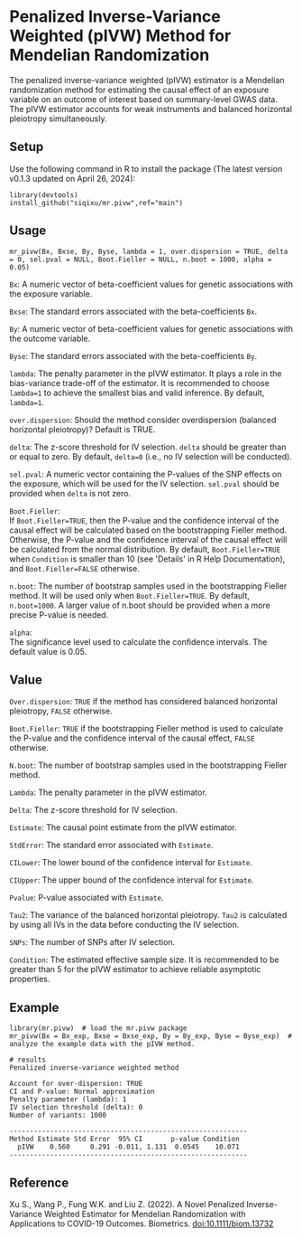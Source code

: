 # Penalized Inverse-Variance Weighted (pIVW) Method for Mendelian Randomization

The penalized inverse-variance weighted (pIVW) estimator is a Mendelian randomization method for estimating the causal effect of an exposure variable on an outcome of interest based on summary-level GWAS data. The pIVW estimator accounts for weak instruments and balanced horizontal pleiotropy simultaneously.

## Setup
Use the following command in R to install the package (The latest version v0.1.3 updated on April 26, 2024):
```
library(devtools)
install_github("siqixu/mr.pivw",ref="main") 
```

## Usage
```
mr_pivw(Bx, Bxse, By, Byse, lambda = 1, over.dispersion = TRUE, delta = 0, sel.pval = NULL, Boot.Fieller = NULL, n.boot = 1000, alpha = 0.05)
```
`Bx`: A numeric vector of beta-coefficient values for genetic associations with the exposure variable.

`Bxse`: The standard errors associated with the beta-coefficients `Bx`.

`By`: A numeric vector of beta-coefficient values for genetic associations with the outcome variable.

`Byse`: The standard errors associated with the beta-coefficients `By`.	

`lambda`:	The penalty parameter in the pIVW estimator. It plays a role in the bias-variance trade-off of the estimator. It is recommended to choose `lambda=1` to achieve the smallest bias and valid inference. By default, `lambda=1`.

`over.dispersion`: Should the method consider overdispersion (balanced horizontal pleiotropy)? Default is TRUE.

`delta`: The z-score threshold for IV selection. `delta` should be greater than or equal to zero. By default, `delta=0` (i.e., no IV selection will be conducted). 

`sel.pval`: A numeric vector containing the P-values of the SNP effects on the exposure, which will be used for the IV selection. `sel.pval` should be provided when `delta` is not zero. 

`Boot.Fieller`: 	
If `Boot.Fieller=TRUE`, then the P-value and the confidence interval of the causal effect will be calculated based on the bootstrapping Fieller method. Otherwise, the P-value and the confidence interval of the causal effect will be calculated from the normal distribution. By default, `Boot.Fieller=TRUE` when `Condition` is smaller than 10 (see 'Details' in R Help Documentation), and `Boot.Fieller=FALSE` otherwise.

`n.boot`:
The number of bootstrap samples used in the bootstrapping Fieller method. It will be used only when `Boot.Fieller=TRUE`. By default, `n.boot=1000`. A larger value of n.boot should be provided when a more precise P-value is needed.

`alpha`: 	
The significance level used to calculate the confidence intervals. The default value is 0.05.

## Value

`Over.dispersion`: `TRUE` if the method has considered balanced horizontal pleiotropy, `FALSE` otherwise.

`Boot.Fieller`: `TRUE` if the bootstrapping Fieller method is used to calculate the P-value and the confidence interval of the causal effect, `FALSE` otherwise.

`N.boot`:	The number of bootstrap samples used in the bootstrapping Fieller method.

`Lambda`: The penalty parameter in the pIVW estimator.

`Delta`: The z-score threshold for IV selection.

`Estimate`: The causal point estimate from the pIVW estimator.	

`StdError`: The standard error associated with `Estimate`.	

`CILower`: The lower bound of the confidence interval for `Estimate`.	

`CIUpper`: The upper bound of the confidence interval for `Estimate`. 	

`Pvalue`: P-value associated with `Estimate`.	

`Tau2`:	The variance of the balanced horizontal pleiotropy. `Tau2` is calculated by using all IVs in the data before conducting the IV selection.

`SNPs`: The number of SNPs after IV selection.

`Condition`: The estimated effective sample size. It is recommended to be greater than 5 for the pIVW estimator to achieve reliable asymptotic properties.	


## Example 
```
library(mr.pivw)  # load the mr.pivw package
mr_pivw(Bx = Bx_exp, Bxse = Bxse_exp, By = By_exp, Byse = Byse_exp)  # analyze the example data with the pIVW method. 

# results 
Penalized inverse-variance weighted method

Account for over-dispersion: TRUE 
CI and P-value: Normal approximation 
Penalty parameter (lambda): 1 
IV selection threshold (delta): 0 
Number of variants: 1000 

-----------------------------------------------------------
Method Estimate Std Error  95% CI       p-value Condition
  pIVW    0.560     0.291 -0.011, 1.131  0.0545    10.071
-----------------------------------------------------------  
```



## Reference
Xu S., Wang P., Fung W.K. and Liu Z. (2022). A Novel Penalized Inverse-Variance Weighted Estimator for Mendelian Randomization with Applications to COVID-19 Outcomes. Biometrics. <doi:10.1111/biom.13732>

